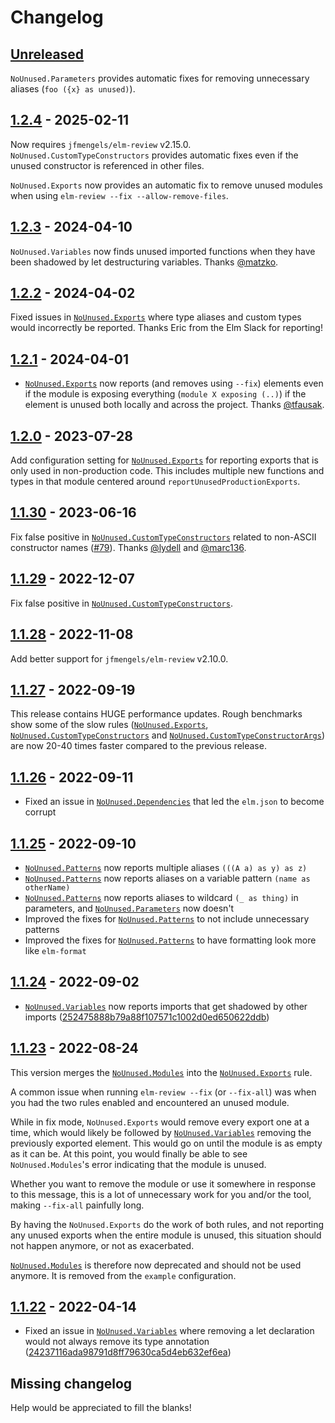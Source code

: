 # Changelog

## [Unreleased]

`NoUnused.Parameters` provides automatic fixes for removing unnecessary aliases (`foo ({x} as unused)`).

## [1.2.4] - 2025-02-11

Now requires `jfmengels/elm-review` v2.15.0.
`NoUnused.CustomTypeConstructors` provides automatic fixes even if the unused constructor is referenced in other files.

`NoUnused.Exports` now provides an automatic fix to remove unused modules when using `elm-review --fix --allow-remove-files`.

## [1.2.3] - 2024-04-10

`NoUnused.Variables` now finds unused imported functions when they have been shadowed by let destructuring variables. Thanks [@matzko](https://github.com/matzko).

## [1.2.2] - 2024-04-02

Fixed issues in [`NoUnused.Exports`] where type aliases and custom types would incorrectly be reported. Thanks Eric from the Elm Slack for reporting!

## [1.2.1] - 2024-04-01

- [`NoUnused.Exports`] now reports (and removes using `--fix`) elements even if the module is exposing everything (`module X exposing (..)`) if the element is unused both locally and across the project. Thanks [@tfausak](https://github.com/tfausak).

## [1.2.0] - 2023-07-28

Add configuration setting for [`NoUnused.Exports`] for reporting exports that is only used in non-production code. This includes multiple new functions and types in that module centered around `reportUnusedProductionExports`. 

## [1.1.30] - 2023-06-16

Fix false positive in [`NoUnused.CustomTypeConstructors`] related to non-ASCII constructor names ([#79](https://github.com/jfmengels/elm-review-unused/pull/79)). Thanks [@lydell](https://github.com/lydell) and [@marc136](https://github.com/marc136).

## [1.1.29] - 2022-12-07

Fix false positive in [`NoUnused.CustomTypeConstructors`].

## [1.1.28] - 2022-11-08

Add better support for `jfmengels/elm-review` v2.10.0.

## [1.1.27] - 2022-09-19

This release contains HUGE performance updates. Rough benchmarks show some of the slow rules ([`NoUnused.Exports`], [`NoUnused.CustomTypeConstructors`] and [`NoUnused.CustomTypeConstructorArgs`]) are now 20-40 times faster compared to the previous release.

## [1.1.26] - 2022-09-11

- Fixed an issue in [`NoUnused.Dependencies`] that led the `elm.json` to become corrupt

## [1.1.25] - 2022-09-10

- [`NoUnused.Patterns`] now reports multiple aliases `(((A a) as y) as z)`
- [`NoUnused.Patterns`] now reports aliases on a variable pattern `(name as otherName)`
- [`NoUnused.Patterns`] now reports aliases to wildcard `(_ as thing)` in parameters, and [`NoUnused.Parameters`] now doesn't
- Improved the fixes for [`NoUnused.Patterns`] to not include unnecessary patterns
- Improved the fixes for [`NoUnused.Patterns`] to have formatting look more like `elm-format`

## [1.1.24] - 2022-09-02

- [`NoUnused.Variables`] now reports imports that get shadowed by other imports ([252475888b79a88f107571c1002d0ed650622ddb])

## [1.1.23] - 2022-08-24

This version merges the [`NoUnused.Modules`] into the [`NoUnused.Exports`] rule.

A common issue when running `elm-review --fix` (or `--fix-all`) was when you had the two rules enabled and encountered an unused module.

While in fix mode, `NoUnused.Exports` would remove every export one at a time, which would likely be followed by
[`NoUnused.Variables`] removing the previously exported element. This would go on until the module is as empty as it can
be. At this point, you would finally be able to see `NoUnused.Modules`'s error indicating that the module is unused.

Whether you want to remove the module or use it somewhere in response to this message, this is a lot of unnecessary work
for you and/or the tool, making `--fix-all` painfully long.

By having the `NoUnused.Exports` do the work of both rules, and not reporting any unused exports when the entire module
is unused, this situation should not happen anymore, or not as exacerbated.

[`NoUnused.Modules`] is therefore now deprecated and should not be used anymore. It is removed from the `example`
configuration.


## [1.1.22] - 2022-04-14

- Fixed an issue in [`NoUnused.Variables`] where removing a let declaration would not always remove its type annotation ([24237116ada98791d8ff79630ca5d4eb632ef6ea])


## Missing changelog

Help would be appreciated to fill the blanks!

[Unreleased]: https://github.com/jfmengels/elm-review-unused/compare/v1.2.4...HEAD
[1.2.4]: https://github.com/jfmengels/elm-review-unused/releases/tag/1.2.4
[1.2.3]: https://github.com/jfmengels/elm-review-unused/releases/tag/1.2.3
[1.2.2]: https://github.com/jfmengels/elm-review-unused/releases/tag/1.2.2
[1.2.1]: https://github.com/jfmengels/elm-review-unused/releases/tag/1.2.1
[1.2.0]: https://github.com/jfmengels/elm-review-unused/releases/tag/1.2.0
[1.1.30]: https://github.com/jfmengels/elm-review-unused/releases/tag/1.1.30
[1.1.29]: https://github.com/jfmengels/elm-review-unused/releases/tag/1.1.29
[1.1.28]: https://github.com/jfmengels/elm-review-unused/releases/tag/1.1.28
[1.1.27]: https://github.com/jfmengels/elm-review-unused/releases/tag/1.1.27
[1.1.26]: https://github.com/jfmengels/elm-review-unused/releases/tag/1.1.26
[1.1.25]: https://github.com/jfmengels/elm-review-unused/releases/tag/1.1.25
[1.1.24]: https://github.com/jfmengels/elm-review-unused/releases/tag/1.1.24
[1.1.23]: https://github.com/jfmengels/elm-review-unused/releases/tag/1.1.23
[1.1.22]: https://github.com/jfmengels/elm-review-unused/releases/tag/1.1.22

[252475888b79a88f107571c1002d0ed650622ddb]: https://github.com/jfmengels/elm-review-unused/commit/252475888b79a88f107571c1002d0ed650622ddb
[24237116ada98791d8ff79630ca5d4eb632ef6ea]: https://github.com/jfmengels/elm-review-unused/commit/24237116ada98791d8ff79630ca5d4eb632ef6ea

[`NoUnused.Modules`]: (https://package.elm-lang.org/packages/jfmengels/elm-review-unused/latest/NoUnused-Modules)
[`NoUnused.Exports`]: (https://package.elm-lang.org/packages/jfmengels/elm-review-unused/latest/NoUnused-Exports)
[`NoUnused.Variables`]: (https://package.elm-lang.org/packages/jfmengels/elm-review-unused/latest/NoUnused-Variables)
[`NoUnused.Patterns`]: (https://package.elm-lang.org/packages/jfmengels/elm-review-unused/latest/NoUnused-Patterns)
[`NoUnused.Parameters`]: (https://package.elm-lang.org/packages/jfmengels/elm-review-unused/latest/NoUnused-Parameters)
[`NoUnused.Dependencies`]: (https://package.elm-lang.org/packages/jfmengels/elm-review-unused/latest/NoUnused-Dependencies)
[`NoUnused.CustomTypeConstructors`]: (https://package.elm-lang.org/packages/jfmengels/elm-review-unused/latest/NoUnused-CustomTypeConstructors)
[`NoUnused.CustomTypeConstructorArgs`]: (https://package.elm-lang.org/packages/jfmengels/elm-review-unused/latest/NoUnused-CustomTypeConstructorArgs)
